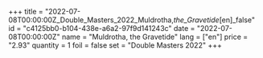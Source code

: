 +++
title = "2022-07-08T00:00:00Z_Double_Masters_2022_Muldrotha,_the_Gravetide_[en]_false"
id = "c4125bb0-b104-438e-a6a2-97f9d141243c"
date = "2022-07-08T00:00:00Z"
name = "Muldrotha, the Gravetide"
lang = ["en"]
price = "2.93"
quantity = 1
foil = false
set = "Double Masters 2022"
+++
